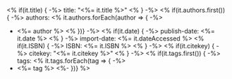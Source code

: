 <% if(it.title) { -%>
title: "<%= it.title %>"
<% } -%>
<% if(it.authors.first()) { -%>
authors:
<% it.authors.forEach(author => { -%>
  - <%= author %>
<% })}  -%>
<% if(it.date) { -%>
publish-date: <%= it.date %>
<% } -%>
import-date: <%= it.dateAccessed %>
<% if(it.ISBN) { -%>
ISBN: <%= it.ISBN %>
<% } -%>
<% if(it.citekey) { -%>
citekey: "<%= it.citekey %>"
<% } -%>
<% if(it.tags.first()) { -%>
tags:
<% it.tags.forEach(tag => { -%>
  - <%= tag %>
<%- })} %>